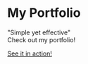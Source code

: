 # My Portfolio
 "Simple yet effective"  
 Check out my portfolio!

[See it in action!](https://tarandeep-singh.netlify.app/)